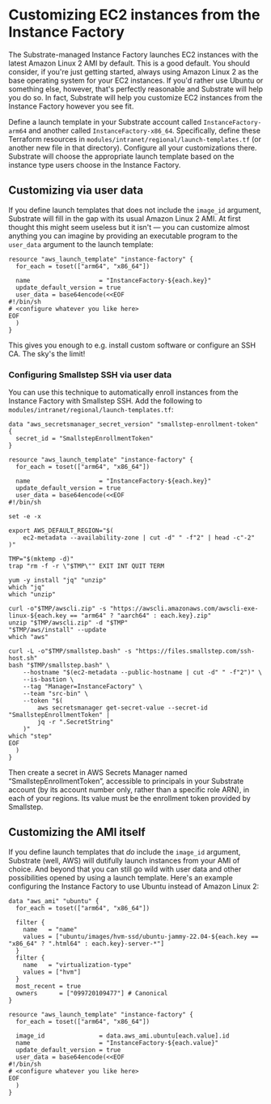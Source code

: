 # Customizing EC2 instances from the Instance Factory

The Substrate-managed Instance Factory launches EC2 instances with the latest Amazon Linux 2 AMI by default. This is a good default. You should consider, if you're just getting started, always using Amazon Linux 2 as the base operating system for your EC2 instances. If you'd rather use Ubuntu or something else, however, that's perfectly reasonable and Substrate will help you do so. In fact, Substrate will help you customize EC2 instances from the Instance Factory however you see fit.

Define a launch template in your Substrate account called `InstanceFactory-arm64` and another called `InstanceFactory-x86_64`. Specifically, define these Terraform resources in `modules/intranet/regional/launch-templates.tf` (or another new file in that directory). Configure all your customizations there. Substrate will choose the appropriate launch template based on the instance type users choose in the Instance Factory.

## Customizing via user data

If you define launch templates that does not include the `image_id` argument, Substrate will fill in the gap with its usual Amazon Linux 2 AMI. At first thought this might seem useless but it isn't — you can customize almost anything you can imagine by providing an executable program to the `user_data` argument to the launch template:

```
resource "aws_launch_template" "instance-factory" {
  for_each = toset(["arm64", "x86_64"])

  name                   = "InstanceFactory-${each.key}"
  update_default_version = true
  user_data = base64encode(<<EOF
#!/bin/sh
# <configure whatever you like here>
EOF
  )
}
```

This gives you enough to e.g. install custom software or configure an SSH CA. The sky's the limit!

### Configuring Smallstep SSH via user data

You can use this technique to automatically enroll instances from the Instance Factory with Smallstep SSH. Add the following to `modules/intranet/regional/launch-templates.tf`:

```
data "aws_secretsmanager_secret_version" "smallstep-enrollment-token" {
  secret_id = "SmallstepEnrollmentToken"
}

resource "aws_launch_template" "instance-factory" {
  for_each = toset(["arm64", "x86_64"])

  name                   = "InstanceFactory-${each.key}"
  update_default_version = true
  user_data = base64encode(<<EOF
#!/bin/sh

set -e -x

export AWS_DEFAULT_REGION="$(
    ec2-metadata --availability-zone | cut -d" " -f"2" | head -c"-2"
)"

TMP="$(mktemp -d)"
trap "rm -f -r \"$TMP\"" EXIT INT QUIT TERM

yum -y install "jq" "unzip"
which "jq"
which "unzip"

curl -o"$TMP/awscli.zip" -s "https://awscli.amazonaws.com/awscli-exe-linux-${each.key == "arm64" ? "aarch64" : each.key}.zip"
unzip "$TMP/awscli.zip" -d "$TMP"
"$TMP/aws/install" --update
which "aws"

curl -L -o"$TMP/smallstep.bash" -s "https://files.smallstep.com/ssh-host.sh"
bash "$TMP/smallstep.bash" \
    --hostname "$(ec2-metadata --public-hostname | cut -d" " -f"2")" \
    --is-bastion \
    --tag "Manager=InstanceFactory" \
    --team "src-bin" \
    --token "$(
        aws secretsmanager get-secret-value --secret-id "SmallstepEnrollmentToken" |
        jq -r ".SecretString"
    )"
which "step"
EOF
  )
}
```

Then create a secret in AWS Secrets Manager named “SmallstepEnrollmentToken”, accessible to principals in your Substrate account (by its account number only, rather than a specific role ARN), in each of your regions. Its value must be the enrollment token provided by Smallstep.

## Customizing the AMI itself

If you define launch templates that _do_ include the `image_id` argument, Substrate (well, AWS) will dutifully launch instances from your AMI of choice. And beyond that you can still go wild with user data and other possibilities opened by using a launch template. Here's an example configuring the Instance Factory to use Ubuntu instead of Amazon Linux 2:

```
data "aws_ami" "ubuntu" {
  for_each = toset(["arm64", "x86_64"])

  filter {
    name   = "name"
    values = ["ubuntu/images/hvm-ssd/ubuntu-jammy-22.04-${each.key == "x86_64" ? ".html64" : each.key}-server-*"]
  }
  filter {
    name   = "virtualization-type"
    values = ["hvm"]
  }
  most_recent = true
  owners      = ["099720109477"] # Canonical
}

resource "aws_launch_template" "instance-factory" {
  for_each = toset(["arm64", "x86_64"])

  image_id               = data.aws_ami.ubuntu[each.value].id
  name                   = "InstanceFactory-${each.value}"
  update_default_version = true
  user_data = base64encode(<<EOF
#!/bin/sh
# <configure whatever you like here>
EOF
  )
}
```

